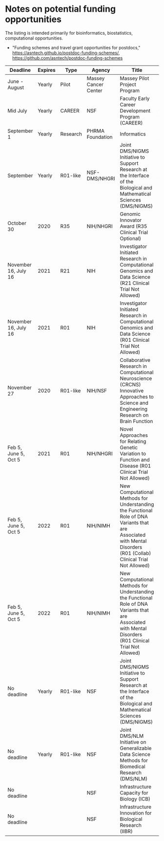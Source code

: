# Notes on potential funding opportunities

The listing is intended primarily for bioinformatics, biostatistics, computational opportunities.

- "Funding schemes and travel grant opportunities for postdocs," https://asntech.github.io/postdoc-funding-schemes/, https://github.com/asntech/postdoc-funding-schemes


| Deadline             | Expires | Type     | Agency               | Title                                                                                                                                                               | URL                                                                                    |
|----------------------|---------|----------|----------------------|---------------------------------------------------------------------------------------------------------------------------------------------------------------------|----------------------------------------------------------------------------------------|
| June - August        | Yearly  | Pilot    | Massey Cancer Center | Massey Pilot Project Program                                                                                                                                        | http://www.massey.vcu.edu/research/funding/pilot-project-program/                      |
| Mid July             | Yearly  | CAREER   | NSF                  | Faculty Early Career Development Program (CAREER)                                                                                                                   | https://www.nsf.gov/publications/pub_summ.jsp?ods_key=nsf17537                         |
| September 1          | Yearly  | Research | PHRMA Foundation     | Informatics                                                                                                                                                         | http://www.phrmafoundation.org/2018-awards/pre-doctoral-fellowship-awards/informatics/ |
| September            | Yearly  | R01-like | NSF-DMS/NHGRI        | Joint DMS/NIGMS Initiative to Support Research at the Interface of the Biological and Mathematical Sciences (DMS/NIGMS)                                             | https://www.nsf.gov/pubs/2018/nsf18566/nsf18566.htm                                    |
| October 30           | 2020    | R35      | NIH/NHGRI            | Genomic Innovator Award (R35 Clinical Trial Optional)                                                                                                               | https://grants.nih.gov/grants/guide/rfa-files/RFA-HG-18-006.html                       |
| November 16, July 16 | 2021    | R21      | NIH                  | Investigator Initiated Research in Computational Genomics and Data Science (R21 Clinical Trial Not Allowed)                                                         | https://grants.nih.gov/grants/guide/pa-files/PAR-18-843.html                           |
| November 16, July 16 | 2021    | R01      | NIH                  | Investigator Initiated Research in Computational Genomics and Data Science (R01 Clinical Trial Not Allowed)                                                         | https://grants.nih.gov/grants/guide/pa-files/PAR-18-844.html                           |
| November 27          | 2020    | R01-like | NIH/NSF              | Collaborative Research in Computational Neuroscience (CRCNS) Innovative Approaches to Science and Engineering Research on Brain Function                            | https://grants.nih.gov/grants/guide/notice-files/NOT-MH-18-054.html                    |
| Feb 5, June 5, Oct 5 | 2021    | R01      | NIH/NHGRI            | Novel Approaches for Relating Genetic Variation to Function and Disease (R01 Clinical Trial Not Allowed)                                                            | https://grants.nih.gov/grants/guide/pa-files/pa-18-867.html                            |
| Feb 5, June 5, Oct 5 | 2022    | R01      | NIH/NIMH             | New Computational Methods for Understanding the Functional Role of DNA Variants that are Associated with Mental Disorders (R01 (Collab) Clinical Trial Not Allowed) | https://grants.nih.gov/grants/guide/pa-files/PA-18-907.html                            |
| Feb 5, June 5, Oct 5 | 2022    | R01      | NIH/NIMH             | New Computational Methods for Understanding the Functional Role of DNA Variants that are Associated with Mental Disorders (R01 Clinical Trial Not Allowed)          | https://grants.nih.gov/grants/guide/pa-files/PA-18-908.html                            |
| No deadline          | Yearly  | R01-like | NSF                  | Joint DMS/NIGMS Initiative to Support Research at the Interface of the Biological and Mathematical Sciences (DMS/NIGMS)                                             | https://www.nsf.gov/pubs/2018/nsf18566/nsf18566.htm                                    |
| No deadline          | Yearly  | R01-like | NSF                  | Joint DMS/NLM Initiative on Generalizable Data Science Methods for Biomedical Research (DMS/NLM)                                                                    | https://www.nsf.gov/pubs/2019/nsf19500/nsf19500.htm                                    |
| No deadline          |         |          | NSF                  | Infrastructure Capacity for Biology (ICB)                                                                                                                           | https://www.nsf.gov/pubs/2018/nsf18594/nsf18594.htm                                    |
| No deadline          |         |          | NSF                  | Infrastructure Innovation for Biological Research (IIBR)                                                                                                            | https://www.nsf.gov/pubs/2018/nsf18595/nsf18595.htm                                    |